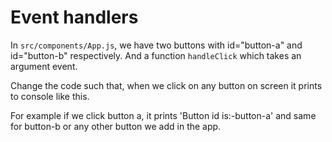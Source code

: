 # Event handlers

In <code>src/components/App.js</code>, we have two buttons with id="button-a" and id="button-b"
respectively. And a function <code>handleClick</code> which takes an argument event.

Change the code such that, when we click on any button on screen it prints to console like this.

For example if we click button a, it prints 'Button id is:-button-a' 
and same for button-b or any other button we add in the app.
